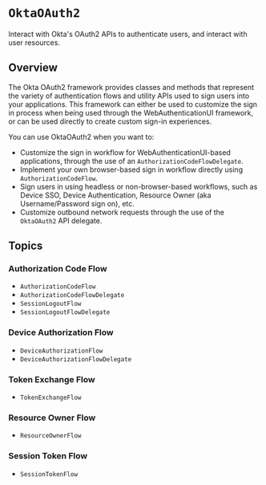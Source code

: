 # ``OktaOAuth2``

Interact with Okta's OAuth2 APIs to authenticate users, and interact with user resources.

## Overview

The Okta OAuth2 framework provides classes and methods that represent the variety of authentication flows and utility APIs used to sign users into your applications. This framework can either be used to customize the sign in process when being used through the WebAuthenticationUI framework, or can be used directly to create custom sign-in experiences.

You can use OktaOAuth2 when you want to:

* Customize the sign in workflow for WebAuthenticationUI-based applications, through the use of an ``AuthorizationCodeFlowDelegate``.
* Implement your own browser-based sign in workflow directly using ``AuthorizationCodeFlow``.
* Sign users in using headless or non-browser-based workflows, such as Device SSO, Device Authentication, Resource Owner (aka Username/Password sign on), etc.
* Customize outbound network requests through the use of the ``OktaOAuth2`` API delegate.

## Topics

### Authorization Code Flow

- ``AuthorizationCodeFlow``
- ``AuthorizationCodeFlowDelegate``
- ``SessionLogoutFlow``
- ``SessionLogoutFlowDelegate``

### Device Authorization Flow

- ``DeviceAuthorizationFlow``
- ``DeviceAuthorizationFlowDelegate``

### Token Exchange Flow

- ``TokenExchangeFlow``

### Resource Owner Flow

- ``ResourceOwnerFlow``

### Session Token Flow

- ``SessionTokenFlow``
